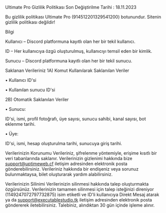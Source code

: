 Ultimate Pro Gizlilik Politikası Son Değiştirilme Tarihi : 18.11.2023

Bu gizlilik politikası Ultimate Pro (914512201329541200) botunundur. Sitenin gizlilik politikası değildir!

Bilgi

Kullanıcı – Discord platformuna kayıtlı olan her bir tekil kullanıcı.

ID – Her kullanıcıya özgü oluşturulmuş, kullanıcıyı temsil eden bir kimlik.

Sunucu – Discord platformuna kayıtlı olan her bir tekil sunucu.

Saklanan Verileriniz
1A) Komut Kullanılarak Saklanılan Veriler

• Kullanıcı ID'si

• Kullanılan sunucu ID'si

2B) Otomatik Saklanılan Veriler

• Sunucu:

ID'si, ismi, profil fotoğrafı, üye sayısı, sunucu sahibi, kanal sayısı, bot eklenme tarihi.

• Üye:

ID'si, ismi, hesap oluşturulma tarihi, sunucuya giriş tarihi.

Verilerinizin Korunumu
Verileriniz, şifrelenme yöntemiyle, erişime kısıtlı bir veri tabanlarında saklanır. Verilerinizin gizlenimi hakkında bize support@uptimeweb.cf iletişim adresinden elektronik posta gönderebilirsiniz. Verileriniz hakkında bir endişeniz veya sorunuz bulunmaktaysa, bilet oluşturarak yardım alabilirsiniz.

Verilerinizin Silinimi
Verilerinizin silinmesi hakkında talep oluşturmakta özgürsünüz. Verilerinizin tamamen silinmesi için talep isteğinizi direniyor (1149247072797732875) isim etiketli ve ID'li kullanıcıya Direkt Mesaj atarak ya da support@executablestudio.tk iletişim adresinden elektronik posta göndererek iletebilirsiniz. Talebiniz, alındıktan 30 gün içinde işleme alınır.

